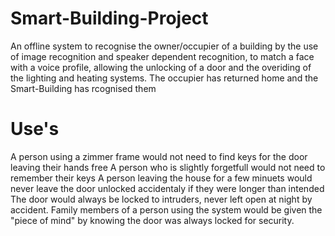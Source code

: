 # Smart-Building-Project
An offline system to recognise the owner/occupier of a building by the use
of image recognition and speaker dependent recognition, to match a face with
a voice profile, allowing the unlocking of a door and the overiding of the
lighting and heating systems.
The occupier has returned home and the Smart-Building has rcognised them

# Use's
A person using a zimmer frame would not need to find keys for the door leaving
their hands free
A person who is slightly forgetfull would not need to remember their keys
A person leaving the house for a few minuets would never leave the door unlocked
accidentaly if they were longer than intended
The door would always be locked to intruders, never left open at night by
accident.
Family members of a person using the system would be given the "piece of mind"
by knowing the door was always locked for security.
